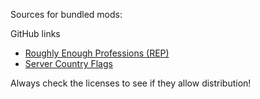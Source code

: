 Sources for bundled mods:

GitHub links
* [Roughly Enough Professions (REP)](https://github.com/Mrbysco/RoughlyEnoughProfessions)
* [Server Country Flags](https://github.com/Khajiitos/ServerCountryFlags)

Always check the licenses to see if they allow distribution!